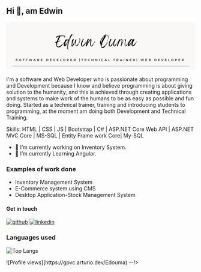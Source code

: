 ## Hi 👋, am Edwin

![I am GitHub Readme Generator's creator](https://github.com/Edouma/Edouma/blob/main/banner4.png)

I'm a software and Web Developer who is passionate about programming and Development because I know and believe programming is about giving solution to the humanity, and this is achieved through creating applications and systems to make work of the humans to be as easy as possible and fun doing. Started as a technical trainer, training and introducing students to programming, at the moment am doing both Development and Technical Training.

Skills: HTML | CSS | JS | Bootstrap | C# | ASP.NET Core Web API | ASP.NET MVC Core | MS-SQL | Entity Frame work Core| My-SQL

- 🔭 I’m currently working on Inventory System. 
- 🔭 I’m currently Learning Angular. 

### Examples of work done
- Inventory Management System
- E-Commerce system using CMS
- Desktop Application-Stock Management System

#### Get in touch
[<img src='https://cdn.jsdelivr.net/npm/simple-icons@3.0.1/icons/github.svg' alt='github' height='30'>](https://github.com/Edouma)  [<img src='https://cdn.jsdelivr.net/npm/simple-icons@3.0.1/icons/linkedin.svg' alt='linkedin' height='30'>](https://www.linkedin.com/in/edwin-ouma-21825248//)  

### Languages used
![Top Langs](https://github-readme-stats.vercel.app/api/top-langs/?username=Edouma)

<!--<a href='https://docs.github.com/en/developers'><img src='https://raw.githubusercontent.com/acervenky/animated-github-badges/master/assets/devbadge.gif' width='40' height='40'></a> <a href='https://github.com/pricing'><img src='https://raw.githubusercontent.com/acervenky/animated-github-badges/master/assets/pro.gif' width='40' height='40'></a> <a href='https://stars.github.com/'><img src='https://raw.githubusercontent.com/acervenky/animated-github-badges/master/assets/starbadge.gif' width='35' height='35'></a> <a href='https://docs.github.com/en/github/supporting-the-open-source-community-with-github-sponsors'><img src='https://raw.githubusercontent.com/acervenky/animated-github-badges/master/assets/sponsorbadge.gif' width='35' height='35'></a> --!>

![Profile views](https://gpvc.arturio.dev/Edouma)   --!>





